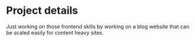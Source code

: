 # Project details

Just working on those frontend skills by working on a blog website that can be scaled easily for content heavy sites. 
